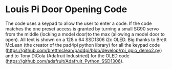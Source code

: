 # Louis Pi Door Opening Code

The code uses a keypad to allow the user to enter a code. If the code matches the one preset access is granted by turning a small SG90 servo from the middle (locking a model door)to the max (allowing a model door to open). All text is shown on a 128 x 64 SSD1306 i2c OLED. Big thanks to Brett McLean (the creator of the pad4pi python library) for all the keypad code (https://github.com/brettmclean/pad4pi/blob/develop/rpi_gpio_demo2.py) and to Tony DiCola (Adafruit Industried) for the OLED code (https://github.com/adafruit/Adafruit_Python_SSD1306). 
